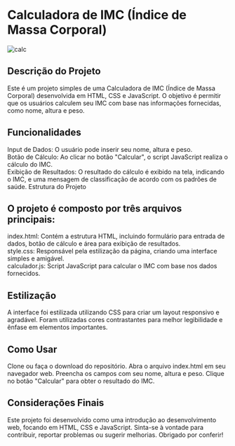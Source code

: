 # Calculadora de IMC (Índice de Massa Corporal)

![calc](https://github.com/edumachadodarosa/imc/assets/145352273/72d7ce6b-175f-4447-80af-41053357b7be)


## Descrição do Projeto

Este é um projeto simples de uma Calculadora de IMC (Índice de Massa Corporal) desenvolvida em HTML, CSS e JavaScript. O objetivo é permitir que os usuários calculem seu IMC com base nas informações fornecidas, como nome, altura e peso.

## Funcionalidades


Input de Dados: O usuário pode inserir seu nome, altura e peso.<br>
Botão de Cálculo: Ao clicar no botão "Calcular", o script JavaScript realiza o cálculo do IMC.<br>
Exibição de Resultados: O resultado do cálculo é exibido na tela, indicando o IMC, e uma mensagem de classificação de acordo com os padrões de saúde.
Estrutura do Projeto


## O projeto é composto por três arquivos principais:

index.html: Contém a estrutura HTML, incluindo formulário para entrada de dados, botão de cálculo e área para exibição de resultados.<br>
style.css: Responsável pela estilização da página, criando uma interface simples e amigável.<br>
calculador.js: Script JavaScript para calcular o IMC com base nos dados fornecidos.<br>


## Estilização


A interface foi estilizada utilizando CSS para criar um layout responsivo e agradável. Foram utilizadas cores contrastantes para melhor legibilidade e ênfase em elementos importantes.

## Como Usar


Clone ou faça o download do repositório.
Abra o arquivo index.html em seu navegador web.
Preencha os campos com seu nome, altura e peso.
Clique no botão "Calcular" para obter o resultado do IMC.



## Considerações Finais 


Este projeto foi desenvolvido como uma introdução ao desenvolvimento web, focando em HTML, CSS e JavaScript. Sinta-se à vontade para contribuir, reportar problemas ou sugerir melhorias. Obrigado por conferir!




